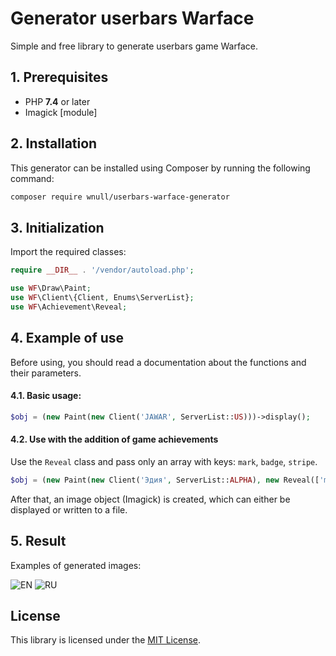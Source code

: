 # Generator userbars Warface

Simple and free library to generate userbars game Warface.

## 1. Prerequisites

* PHP **7.4** or later
* Imagick [module]

## 2. Installation

This generator can be installed using Composer by running the following command:

```sh
composer require wnull/userbars-warface-generator
```

## 3. Initialization

Import the required classes:

```php
require __DIR__ . '/vendor/autoload.php';

use WF\Draw\Paint;
use WF\Client\{Client, Enums\ServerList};
use WF\Achievement\Reveal;
```

## 4. Example of use

Before using, you should read a documentation about the functions and their parameters. 

#### 4.1. Basic usage:

  ```php
  $obj = (new Paint(new Client('JAWAR', ServerList::US)))->display();
  ```

#### 4.2. Use with the addition of game achievements
 
Use the `Reveal` class and pass only an array with keys: `mark`, `badge`, `stripe`.

   ```php
  $obj = (new Paint(new Client('Эдия', ServerList::ALPHA), new Reveal(['mark' => 417, 'stripe' => 6524])))->display();
   ```
   
 After that, an image object (Imagick) is created, which can either be displayed or written to a file.

## 5. Result

Examples of generated images:

![EN](https://user-images.githubusercontent.com/33278849/78178484-6483c700-7468-11ea-9129-ca4a94a9b383.png)
![RU](https://user-images.githubusercontent.com/33278849/78177925-8c265f80-7467-11ea-9374-b157b484245c.png)

## License

This library is licensed under the [MIT License](https://github.com/wnull/userbars-warface-generator/blob/master/LICENSE).

